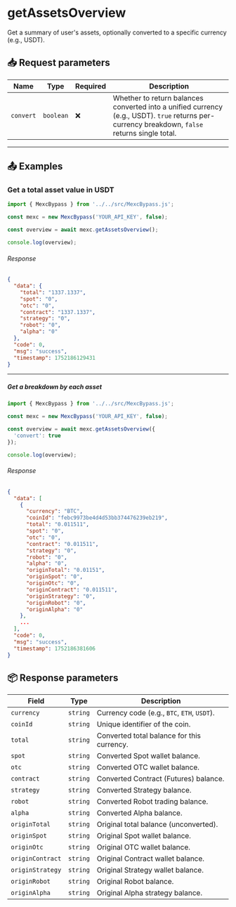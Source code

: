 # getAssetsOverview

Get a summary of user's assets, optionally converted to a specific currency (e.g., USDT).

## 📥 Request parameters

| **Name**   | **Type**   | **Required** | **Description** |
|------------|------------|--------------|------------------|
| `convert`  | `boolean`  | ❌           | Whether to return balances converted into a unified currency (e.g., USDT). `true` returns per-currency breakdown, `false` returns single total. |

---

## 📤 Examples

### Get a total asset value in USDT

```js
import { MexcBypass } from '../../src/MexcBypass.js';

const mexc = new MexcBypass('YOUR_API_KEY', false);

const overview = await mexc.getAssetsOverview();

console.log(overview);
```

###### Response

```JSON
{
  "data": {
    "total": "1337.1337",
    "spot": "0",
    "otc": "0",
    "contract": "1337.1337",
    "strategy": "0",
    "robot": "0",
    "alpha": "0"
  },
  "code": 0,
  "msg": "success",
  "timestamp": 1752186129431
}
```

---

##### Get a breakdown by each asset

```js
import { MexcBypass } from '../../src/MexcBypass.js';

const mexc = new MexcBypass('YOUR_API_KEY', false);

const overview = await mexc.getAssetsOverview({
  'convert': true
});

console.log(overview);
```

###### Response

```JSON
{
  "data": [
    {
      "currency": "BTC",
      "coinId": "febc9973be4d4d53bb374476239eb219",
      "total": "0.011511",
      "spot": "0",
      "otc": "0",
      "contract": "0.011511",
      "strategy": "0",
      "robot": "0",
      "alpha": "0",
      "originTotal": "0.01151",
      "originSpot": "0",
      "originOtc": "0",
      "originContract": "0.011511",
      "originStrategy": "0",
      "originRobot": "0",
      "originAlpha": "0"
    },
    ...
  ],
  "code": 0,
  "msg": "success",
  "timestamp": 1752186381606
}

```

## 📦 Response parameters

| **Field**           | **Type**   | **Description** |
|---------------------|------------|------------------|
| `currency`         | `string`   | Currency code (e.g., `BTC`, `ETH`, `USDT`). |
| `coinId`           | `string`   | Unique identifier of the coin. |
| `total`            | `string`   | Converted total balance for this currency. |
| `spot`             | `string`   | Converted Spot wallet balance. |
| `otc`              | `string`   | Converted OTC wallet balance. |
| `contract`         | `string`   | Converted Contract (Futures) balance. |
| `strategy`         | `string`   | Converted Strategy balance. |
| `robot`            | `string`   | Converted Robot trading balance. |
| `alpha`            | `string`   | Converted Alpha balance. |
| `originTotal`      | `string`   | Original total balance (unconverted). |
| `originSpot`       | `string`   | Original Spot wallet balance. |
| `originOtc`        | `string`   | Original OTC wallet balance. |
| `originContract`   | `string`   | Original Contract wallet balance. |
| `originStrategy`   | `string`   | Original Strategy wallet balance. |
| `originRobot`      | `string`   | Original Robot balance. |
| `originAlpha`      | `string`   | Original Alpha strategy balance. |